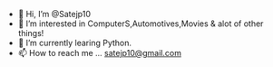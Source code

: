- 👋 Hi, I’m @Satejp10
- 👀 I’m interested in ComputerS,Automotives,Movies & alot of other things!
- 🌱 I’m currently learing Python.
- 📫 How to reach me ... satejp10@gmail.com 

<!---
Satejp10/Satejp10 is a ✨ special ✨ repository because its `README.md` (this file) appears on your GitHub profile.
You can click the Preview link to take a look at your changes.
--->
